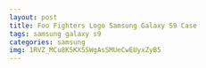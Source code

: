 ```yaml
---
layout: post
title: Foo Fighters Logo Samsung Galaxy S9 Case
tags: samsung galaxy s9
categories: samsung
img: 1RVZ_MCu8K5KX5SWgAsSMUeCwEUyxZyB5
---
```

